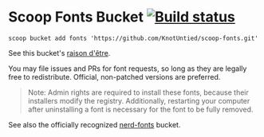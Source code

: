 # Scoop Fonts Bucket [![Build status](https://ci.appveyor.com/api/projects/status/yr5c1jxxkn7yeqdh?svg=true)](https://ci.appveyor.com/project/KnotUntied/scoop-fonts)

`scoop bucket add fonts 'https://github.com/KnotUntied/scoop-fonts.git'`

See this bucket's [raison d'être](https://github.com/microsoft/cascadia-code/wiki/Double-installation-issue).

You may file issues and PRs for font requests, so long as they are legally free to redistribute. Official, non-patched versions are preferred.

> Note: Admin rights are required to install these fonts, because their installers modify the registry. Additionally, restarting your computer after uninstalling a font is necessary for the font to be fully removed.

See also the officially recognized [nerd-fonts](https://github.com/matthewjberger/scoop-nerd-fonts) bucket.
